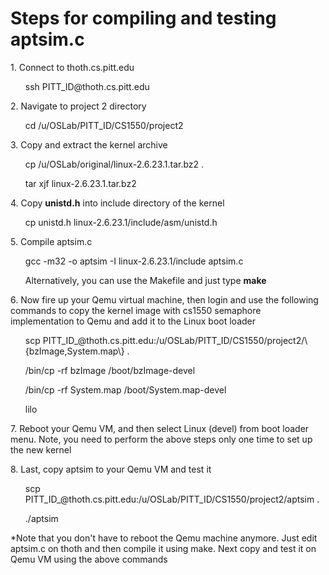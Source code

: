 # Steps for compiling and testing aptsim.c
<p>1. Connect to thoth.cs.pitt.edu</p>
<ul>ssh PITT_ID@thoth.cs.pitt.edu</ul>
<p>2. Navigate to project 2 directory</p>
<ul>cd /u/OSLab/PITT_ID/CS1550/project2</ul>
<p>3. Copy and extract the kernel archive</p>
<ul>cp /u/OSLab/original/linux-2.6.23.1.tar.bz2 . </ul>
<ul>tar xjf linux-2.6.23.1.tar.bz2</ul>
<p>4. Copy <b>unistd.h</b> into include directory of the kernel</p>
<ul>cp unistd.h linux-2.6.23.1/include/asm/unistd.h</ul>
<p>5. Compile aptsim.c</p>
<ul>gcc -m32 -o aptsim -I linux-2.6.23.1/include aptsim.c</ul>
<ul>Alternatively, you can use the Makefile and just type <b>make</b></ul>
<p>6. Now fire up your Qemu virtual machine, then login and use the following commands to copy the kernel image with cs1550 semaphore implementation to Qemu and add it to the Linux boot loader</p>
<ul>scp PITT_ID_@thoth.cs.pitt.edu:/u/OSLab/PITT_ID/CS1550/project2/\{bzImage,System.map\} .</ul>
<ul>/bin/cp -rf bzImage /boot/bzImage-devel</ul>
<ul>/bin/cp -rf System.map /boot/System.map-devel</ul>
<ul>lilo</ul>
<p>7. Reboot your Qemu VM, and then select Linux (devel) from boot loader menu. Note, you need to perform the above steps only one time to set up the new kernel</p>
<p>8. Last, copy aptsim to your Qemu VM and test it</p>
<ul>scp PITT_ID_@thoth.cs.pitt.edu:/u/OSLab/PITT_ID/CS1550/project2/aptsim .</ul>
<ul>./aptsim</ul>
<p>*Note that you don't have to reboot the Qemu machine anymore. Just edit aptsim.c on thoth and then compile it using make. Next copy and test it on Qemu VM using the above commands </p>
